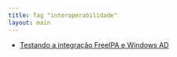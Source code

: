 ```yaml
---
title: Tag "interoperabilidade"
layout: main
---
```


* [Testando a integração FreeIPA e Windows AD](/./projects/freeipa/configure-ad-trust)
